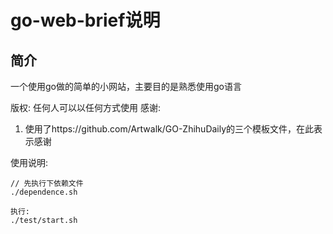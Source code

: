 
go-web-brief说明
========================

简介
--------
一个使用go做的简单的小网站，主要目的是熟悉使用go语言

版权: 任何人可以以任何方式使用
感谢:
1. 使用了https://github.com/Artwalk/GO-ZhihuDaily的三个模板文件，在此表示感谢


使用说明:

    // 先执行下依赖文件
    ./dependence.sh

    执行:
    ./test/start.sh









